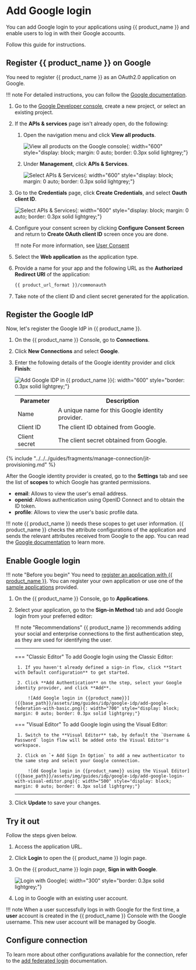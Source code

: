 # Add Google login

You can add Google login to your applications using {{ product_name }} and enable users to log in with their Google accounts.  

Follow this guide for instructions.

## Register {{ product_name }} on Google
You need to register {{ product_name }} as an OAuth2.0 application on Google.

!!! note
    For detailed instructions, you can follow the [Google documentation](https://support.google.com/googleapi/answer/6158849).

1. Go to the [Google Developer console](https://console.developers.google.com/apis/credentials), create a new project, or select an existing project.

2. If the **APIs & services** page isn't already open, do the following:

    1. Open the navigation menu and click **View all products**.

       ![View all products on the Google console]({{base_path}}/assets/img/guides/idp/google-idp/view-all-products.png){: width="600" style="display: block; margin: 0 auto; border: 0.3px solid lightgrey;"}

    2. Under **Management**, click **APIs & Services**.

       ![Select APIs & Services]({{base_path}}/assets/img/guides/idp/google-idp/apis-and-services.png){: width="600" style="display: block; margin: 0 auto; border: 0.3px solid lightgrey;"}

3. Go to the **Credentials** page, click **Create Credentials**, and select **Oauth client ID**.

    ![Select APIs & Services]({{base_path}}/assets/img/guides/idp/google-idp/google-oauth-client-id.png){: width="600" style="display: block; margin: 0 auto; border: 0.3px solid lightgrey;"}

4. Configure your consent screen by clicking **Configure Consent Screen** and return to **Create OAuth client ID** screen once you are done.

    !!! note
        For more information, see [User Consent](https://support.google.com/googleapi/answer/6158849#userconsent&zippy=%2Cuser-consent)

5. Select the **Web application** as the application type.
6. Provide a name for your app and the following URL as the **Authorized Redirect URI** of the application:

    ```bash
    {{ product_url_format }}/commonauth
    ```

7. Take note of the client ID and client secret generated for the application.

## Register the Google IdP

Now, let's register the Google IdP in {{ product_name }}.

1. On the {{ product_name }} Console, go to **Connections**.
2. Click **New Connections** and select **Google**.
3. Enter the following details of the Google identity provider and click **Finish**:

    ![Add Google IDP in {{ product_name }}]({{base_path}}/assets/img/guides/idp/google-idp/add-google-idp.png){: width="600" style="border: 0.3px solid lightgrey;"}

    <table>
      <tr>
        <th>Parameter</th>
        <th>Description</th>
      </tr>
      <tr>
        <td>Name</td>
        <td>A unique name for this Google identity provider.</td>
      </tr>
      <tr>
          <td>Client ID</td>
          <td>The client ID obtained from Google.</td>
      </tr>
      <tr>
          <td>Client secret</td>
          <td>The client secret obtained from Google.</td>
      </tr>
    </table>

{% include "../../../guides/fragments/manage-connection/jit-provisioning.md" %}

After the Google identity provider is created, go to the **Settings** tab and see the list of **scopes** to which Google has granted permissions.

- **email**: Allows to view the user's email address.
- **openid**: Allows authentication using OpenID Connect and to obtain the ID token.
- **profile**: Allows to view the user's basic profile data.

!!! note
    {{ product_name }} needs these scopes to get user information. {{ product_name }} checks the attribute configurations of the application and sends the relevant attributes received from Google to the app. You can read the [Google documentation](https://developers.google.com/identity/protocols/oauth2/openid-connect#scope-param) to learn more.

## Enable Google login

!!! note "Before you begin"
    You need to [register an application with {{ product_name }}]({{base_path}}/guides/applications/). You can register your own application or use one of the [sample applications]({{base_path}}/get-started/try-samples/) provided.

1. On the {{ product_name }} Console, go to **Applications**.
2. Select your application, go to the **Sign-in Method** tab and add Google login from your preferred editor:

    !!! note "Recommendations"
        {{ product_name }} recommends adding your social and enterprise connections to the first authentication step, as they are used for identifying the user.

    ---
    === "Classic Editor"
        To add Google login using the Classic Editor:

        1. If you haven't already defined a sign-in flow, click **Start with Default configuration** to get started.
    
        2. Click **Add Authentication** on the step, select your Google identity provider, and click **Add**.

            ![Add Google login in {{product_name}}]({{base_path}}/assets/img/guides/idp/google-idp/add-google-federation-with-basic.png){: width="700" style="display: block; margin: 0 auto; border: 0.3px solid lightgrey;"}

    === "Visual Editor"
        To add Google login using the Visual Editor:

        1. Switch to the **Visual Editor** tab, by default the `Username & Password` login flow will be added onto the Visual Editor's workspace.
    
        2. Click on `+ Add Sign In Option` to add a new authenticator to the same step and select your Google connection.

            ![dd Google login in {{product_name}} using the Visual Editor]({{base_path}}/assets/img/guides/idp/google-idp/add-google-login-with-visual-editor.png){: width="500" style="display: block; margin: 0 auto; border: 0.3px solid lightgrey;"}

    ---

3. Click **Update** to save your changes.

## Try it out

Follow the steps given below.

1. Access the application URL.
2. Click **Login** to open the {{ product_name }} login page.
3. On the {{ product_name }} login page, **Sign in with Google**.

    ![Login with Google]({{base_path}}/assets/img/guides/idp/google-idp/sign-in-with-google.png){: width="300" style="border: 0.3px solid lightgrey;"}

4. Log in to Google with an existing user account.

!!! note
    When a user successfully logs in with Google for the first time, a **user** account is created in the {{ product_name }} Console with the Google username. This new user account will be managed by Google.

## Configure connection

To learn more about other configurations available for the connection, refer to the [add federated login]({{base_path}}/guides/authentication/federated-login) documentation.